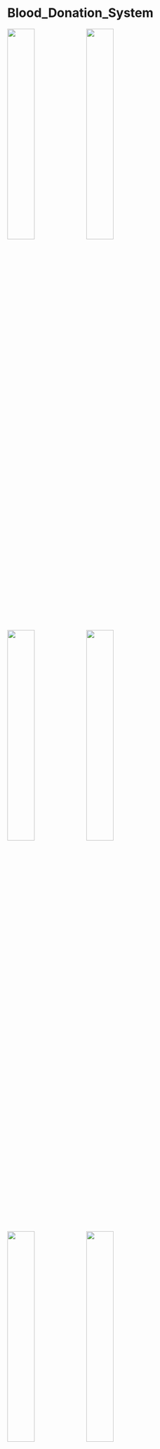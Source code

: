 # Blood_Donation_System



<img src="https://user-images.githubusercontent.com/74914169/189813191-28f51864-035b-4e36-a40f-2c6315501e15.png" width=35% height=35%>
<img src="https://user-images.githubusercontent.com/74914169/189813194-e6ad0069-d10c-475e-8fcf-f0e53d4b453c.png" width=35% height=35%>
<img src="https://user-images.githubusercontent.com/74914169/189813195-b54b2d4b-648e-49bb-8a83-30cab4791294.png" width=35% height=35%>
<img src="https://user-images.githubusercontent.com/74914169/189813198-c2c153e0-8c02-4713-9eed-3c51bcbac322.png" width=35% height=35%>
<img src="https://user-images.githubusercontent.com/74914169/189813200-e750c1d6-351f-4011-9d9b-1de39577b044.png" width=35% height=35%>
<img src="https://user-images.githubusercontent.com/74914169/189813202-939ff0ce-a34b-46e5-9b49-06616626ed5e.png" width=35% height=35%>
<img src="https://user-images.githubusercontent.com/74914169/189813203-c2f1a908-9c66-4fd6-943f-b17eeb0a50b1.png" width=35% height=35%>
<img src="https://user-images.githubusercontent.com/74914169/189813205-6fce11fe-8936-4347-9b64-2e2393906897.png" width=35% height=35%>
<img src="https://user-images.githubusercontent.com/74914169/189813208-2aa2d689-54fa-4ee8-8c94-22e49d544675.png" width=35% height=35%>
<img src="https://user-images.githubusercontent.com/74914169/189813211-555ac60b-9292-4712-9c30-d8783ef3cd9e.png" width=35% height=35%>
<img src="https://user-images.githubusercontent.com/74914169/189813215-fa28fed4-e070-42e9-a5e2-580223c70ae8.png" width=35% height=35%>
